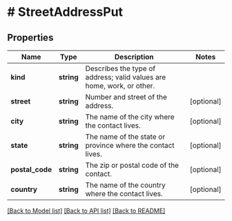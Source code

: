 # # StreetAddressPut

## Properties

Name | Type | Description | Notes
------------ | ------------- | ------------- | -------------
**kind** | **string** | Describes the type of address; valid values are home, work, or other. |
**street** | **string** | Number and street of the address. | [optional]
**city** | **string** | The name of the city where the contact lives. | [optional]
**state** | **string** | The name of the state or province where the contact lives. | [optional]
**postal_code** | **string** | The zip or postal code of the contact. | [optional]
**country** | **string** | The name of the country where the contact lives. | [optional]

[[Back to Model list]](../../README.md#models) [[Back to API list]](../../README.md#endpoints) [[Back to README]](../../README.md)
